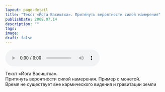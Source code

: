 ```yaml
---
layout: page-detail
title: "Текст «Йога Васиштха». Притянуть вероятности силой намерения"
publishDate: 2008.07.14
description: ""
tags:
image:
draft: false
---
```


<audio title="2008.07.14 - Текст «Йога Васиштха». Притянуть вероятности силой намерения.mp3" src="/upload/iblock/25d/25dbdec494798dacd8c42174ba7b3a23.mp3" controls=""></audio>

 Текст «Йога Васиштха».   
 Притянуть вероятности силой намерения. Пример с монетой.   
 Время не существует вне кармического видения и гравитации земли   

  
